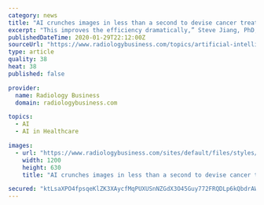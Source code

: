 ```yaml
---
category: news
title: "AI crunches images in less than a second to devise cancer treatment plan"
excerpt: "This improves the efficiency dramatically,” Steve Jiang, PhD, director of UT Southwestern’s Medical Artificial Intelligence and Automation Lab, said in a Jan. 27 announcement. Jiang and colleagues noted that cancer patients can sometimes wait several days to a week to begin receiving radiation therapy. However, past studies have found that ..."
publishedDateTime: 2020-01-29T22:12:00Z
sourceUrl: "https://www.radiologybusiness.com/topics/artificial-intelligence/ai-images-cancer-treatment-plan"
type: article
quality: 38
heat: 38
published: false

provider:
  name: Radiology Business
  domain: radiologybusiness.com

topics:
  - AI
  - AI in Healthcare

images:
  - url: "https://www.radiologybusiness.com/sites/default/files/styles/facebook/public/2018-08/istock-prostatecancer.jpg?itok=QJnVXF48"
    width: 1200
    height: 630
    title: "AI crunches images in less than a second to devise cancer treatment plan"

secured: "ktLsaXPO4fpsqeKlZK3XAycfMqPUXUSnNZGdX3O45Guy772FRQDLp6kQbdrAWH/QmVqwCS6QV4dJIUAz7dinjdbIA/8CL+g0mWrBU1+7/FX0KMvzx6UJsyIw94+013849ggQFi69SGhQTw2pcYDzluTGx1N/j0VGWv4eY5PbwIBbsmT/oYcRfJ8UJ0At5qXTB0nyAkGI3pux4u7HoMihUfHADyMp/lhawbReIusjlZCRUk84o9Q0kdvOLfzmZoGJwtOO1h2VuB93/BvcvcS8XIcgTJ4EeOoB+GaSQCLFBHJzIWzSx4Y1Sv58PkwPiZExD1HMAW3IuhNqdi9JYZ/IoWDBLGJXFD2+saX3qRp2JGcnbstjXbD99lzvylItks5JG0NY3n8HtXhx8QtJfiPPwkLjTRF2vDDOJO1nfqLMpHkD0HOiS3EPZtcX+t/JD4m1y/1v6B+cpl4RNf0YU4rBvgE4bZYIYcGC68Ll5RqBGX8=;29PbmLJ3Nzo2tfhfOCG9+A=="
---
```


